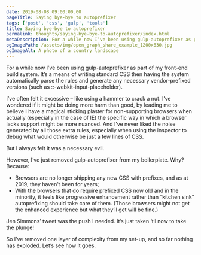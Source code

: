 ```yaml
---
date: 2019-08-08 09:00:00.00
pageTitle: Saying bye-bye to autoprefixer
tags: ['post', 'css', 'gulp', 'tools']
title: Saying bye-bye to autoprefixer
permalink: thoughts/saying-bye-bye-to-autoprefixer/index.html
metaDescription: For a while now I’ve been using gulp-autoprefixer as part of my front-end build system. However, I’ve just removed it from my boilerplate. Here’s why.
ogImagePath: /assets/img/open_graph_share_example_1200x630.jpg
ogImageAlt: A photo of a country landscape
---
```

For a while now I’ve been using gulp-autoprefixer as part of my front-end build system. It’s a means of writing standard CSS then having the system automatically parse the rules and generate any necessary vendor-prefixed versions (such as ::-webkit-input-placeholder).

I’ve often felt it excessive – like using a hammer to crack a nut. I’ve wondered if it might be doing more harm than good, by leading me to believe I have a magical sticking plaster for non-supporting browsers when actually (especially in the case of IE) the specific way in which a browser lacks support might be more nuanced. And I’ve never liked the noise generated by all those extra rules, especially when using the inspector to debug what would otherwise be just a few lines of CSS.

But I always felt it was a necessary evil.

However, I’ve just removed gulp-autoprefixer from my boilerplate. Why? Because:

- Browsers are no longer shipping any new CSS with prefixes, and as at 2019, they haven’t been for years;
- With the browsers that do require prefixed CSS now old and in the minority, it feels like progressive enhancement rather than “kitchen sink” autoprefixing should take care of them. (Those browsers might not get the enhanced experience but what they’ll get will be fine.)

Jen Simmons’ tweet was the push I needed. It’s just taken ‘til now to take the plunge!

So I’ve removed one layer of complexity from my set-up, and so far nothing has exploded. Let’s see how it goes.
